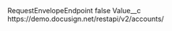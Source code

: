 <?xml version="1.0" encoding="UTF-8"?>
<CustomMetadata xmlns="http://soap.sforce.com/2006/04/metadata" xmlns:xsi="http://www.w3.org/2001/XMLSchema-instance" xmlns:xsd="http://www.w3.org/2001/XMLSchema">
    <label>RequestEnvelopeEndpoint</label>
    <protected>false</protected>
    <values>
        <field>Value__c</field>
        <value xsi:type="xsd:string">https://demo.docusign.net/restapi/v2/accounts/</value>
    </values>
</CustomMetadata>
